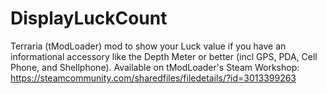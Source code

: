 # DisplayLuckCount
Terraria (tModLoader) mod to show your Luck value if you have an informational accessory like the Depth Meter or better (incl GPS, PDA, Cell Phone, and Shellphone). Available on tModLoader's Steam Workshop: https://steamcommunity.com/sharedfiles/filedetails/?id=3013399263
